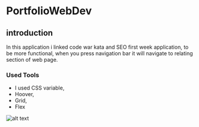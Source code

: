 # PortfolioWebDev
## introduction
In this application i linked code war kata and SEO first week application, to be more functional, when you press navigation bar it will navigate to relating section of web page. 
### Used Tools
- I used CSS variable,
- Hoover,
- Grid,
- Flex

![alt text](./starter/images/Screenshot%202023-10-31%20at%2023.31.14.png)
